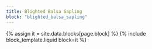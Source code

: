 ```yaml
---
title: Blighted Balsa Sapling
block: "blighted_balsa_sapling"
---
```


{% assign it = site.data.blocks[page.block] %}
{% include block_template.liquid block=it %}

